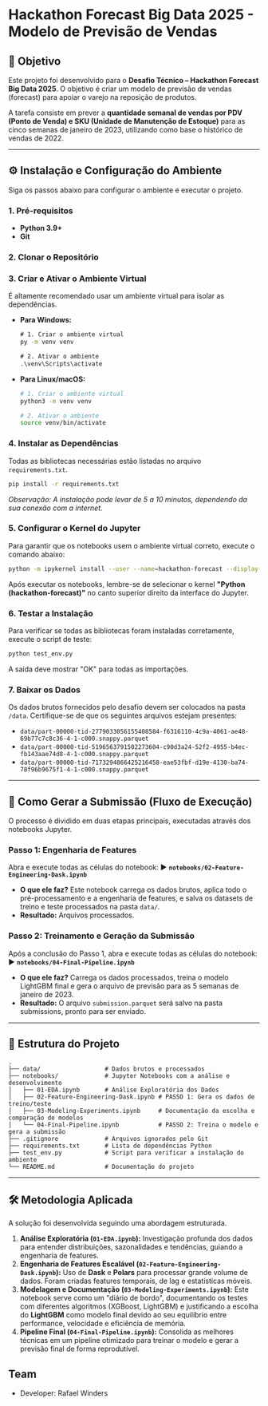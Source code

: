
# Hackathon Forecast Big Data 2025 - Modelo de Previsão de Vendas

## 🎯 Objetivo

Este projeto foi desenvolvido para o **Desafio Técnico – Hackathon Forecast Big Data 2025**. O objetivo é criar um modelo de previsão de vendas (forecast) para apoiar o varejo na reposição de produtos.

A tarefa consiste em prever a **quantidade semanal de vendas por PDV (Ponto de Venda) e SKU (Unidade de Manutenção de Estoque)** para as cinco semanas de janeiro de 2023, utilizando como base o histórico de vendas de 2022.

-----

## ⚙️ Instalação e Configuração do Ambiente

Siga os passos abaixo para configurar o ambiente e executar o projeto.

### 1\. Pré-requisitos

  - **Python 3.9+**
  - **Git**

### 2\. Clonar o Repositório

### 3\. Criar e Ativar o Ambiente Virtual

É altamente recomendado usar um ambiente virtual para isolar as dependências.

  * **Para Windows:**
    ```cmd
    # 1. Criar o ambiente virtual
    py -m venv venv

    # 2. Ativar o ambiente
    .\venv\Scripts\activate
    ```
  * **Para Linux/macOS:**
    ```bash
    # 1. Criar o ambiente virtual
    python3 -m venv venv

    # 2. Ativar o ambiente
    source venv/bin/activate
    ```

### 4\. Instalar as Dependências

Todas as bibliotecas necessárias estão listadas no arquivo `requirements.txt`.

```bash
pip install -r requirements.txt
```

*Observação: A instalação pode levar de 5 a 10 minutos, dependendo da sua conexão com a internet.*

### 5\. Configurar o Kernel do Jupyter

Para garantir que os notebooks usem o ambiente virtual correto, execute o comando abaixo:

```bash
python -m ipykernel install --user --name=hackathon-forecast --display-name="Python (hackathon-forecast)"
```

Após executar os notebooks, lembre-se de selecionar o kernel **"Python (hackathon-forecast)"** no canto superior direito da interface do Jupyter.

### 6\. Testar a Instalação

Para verificar se todas as bibliotecas foram instaladas corretamente, execute o script de teste:

```bash
python test_env.py
```

A saída deve mostrar "OK" para todas as importações.

### 7\. Baixar os Dados

Os dados brutos fornecidos pelo desafio devem ser colocados na pasta `/data`. Certifique-se de que os seguintes arquivos estejam presentes:

  - `data/part-00000-tid-2779033056155408584-f6316110-4c9a-4061-ae48-69b77c7c8c36-4-1-c000.snappy.parquet`
  - `data/part-00000-tid-5196563791502273604-c90d3a24-52f2-4955-b4ec-fb143aae74d8-4-1-c000.snappy.parquet`
  - `data/part-00000-tid-7173294866425216458-eae53fbf-d19e-4130-ba74-78f96b9675f1-4-1-c000.snappy.parquet`

-----

## 🚀 Como Gerar a Submissão (Fluxo de Execução)

O processo é dividido em duas etapas principais, executadas através dos notebooks Jupyter.

### Passo 1: Engenharia de Features

Abra e execute todas as células do notebook:
▶️ **`notebooks/02-Feature-Engineering-Dask.ipynb`**

  - **O que ele faz?** Este notebook carrega os dados brutos, aplica todo o pré-processamento e a engenharia de features, e salva os datasets de treino e teste processados na pasta `data/`.
  - **Resultado:** Arquivos processados.

### Passo 2: Treinamento e Geração da Submissão

Após a conclusão do Passo 1, abra e execute todas as células do notebook:
▶️ **`notebooks/04-Final-Pipeline.ipynb`**

  - **O que ele faz?** Carrega os dados processados, treina o modelo LightGBM final e gera o arquivo de previsão para as 5 semanas de janeiro de 2023.
  - **Resultado:** O arquivo `submission.parquet` será salvo na pasta submissions, pronto para ser enviado.

-----

## 📂 Estrutura do Projeto

```
.
├── data/                  # Dados brutos e processados
├── notebooks/             # Jupyter Notebooks com a análise e desenvolvimento
│   ├── 01-EDA.ipynb       # Análise Exploratória dos Dados
│   ├── 02-Feature-Engineering-Dask.ipynb # PASSO 1: Gera os dados de treino/teste
│   ├── 03-Modeling-Experiments.ipynb     # Documentação da escolha e comparação de modelos
│   └── 04-Final-Pipeline.ipynb           # PASSO 2: Treina o modelo e gera a submissão
├── .gitignore             # Arquivos ignorados pelo Git
├── requirements.txt       # Lista de dependências Python
├── test_env.py            # Script para verificar a instalação do ambiente
└── README.md              # Documentação do projeto
```

-----

## 🛠️ Metodologia Aplicada

A solução foi desenvolvida seguindo uma abordagem estruturada.

1.  **Análise Exploratória (`01-EDA.ipynb`):** Investigação profunda dos dados para entender distribuições, sazonalidades e tendências, guiando a engenharia de features.
2.  **Engenharia de Features Escalável (`02-Feature-Engineering-Dask.ipynb`):** Uso de **Dask** e **Polars** para processar grande volume de dados. Foram criadas features temporais, de lag e estatísticas móveis.
3.  **Modelagem e Documentação (`03-Modeling-Experiments.ipynb`):** Este notebook serve como um "diário de bordo", documentando os testes com diferentes algoritmos (XGBoost, LightGBM) e justificando a escolha do **LightGBM** como modelo final devido ao seu equilíbrio entre performance, velocidade e eficiência de memória.
4.  **Pipeline Final (`04-Final-Pipeline.ipynb`):** Consolida as melhores técnicas em um pipeline otimizado para treinar o modelo e gerar a previsão final de forma reprodutível.

## Team
- Developer: Rafael Winders